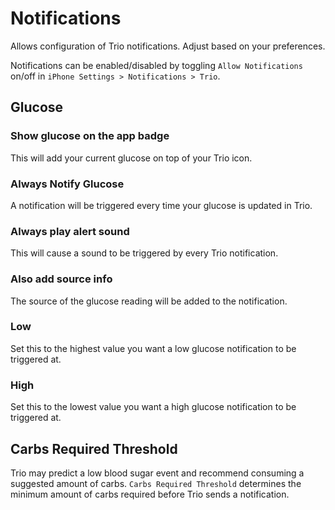 # Notifications
Allows configuration of Trio notifications. Adjust based on your preferences.

Notifications can be enabled/disabled by toggling `Allow Notifications` on/off in `iPhone Settings > Notifications > Trio`.

## Glucose

### Show glucose on the app badge
This will add your current glucose on top of your Trio icon.

### Always Notify Glucose
A notification will be triggered every time your glucose is updated in Trio.

### Always play alert sound
This will cause a sound to be triggered by every Trio notification.

### Also add source info
The source of the glucose reading will be added to the notification.

### Low
Set this to the highest value you want a low glucose notification to be triggered at.

### High
Set this to the lowest value you want a high glucose notification to be triggered at.

## Carbs Required Threshold
Trio may predict a low blood sugar event and recommend consuming a suggested amount of carbs. `Carbs Required Threshold` determines the minimum amount of carbs required before Trio sends a notification. 
